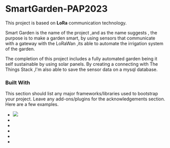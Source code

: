 # SmartGarden-PAP2023
 
This project is based on <b>LoRa</b> communication technology.

Smart Garden is the name of the project ,and as the name suggests , the purpose is to make a garden smart, by using sensors that communicate with a gateway with the LoRaWan ,its able to automate the irrigation system of the garden. 

The completion of this project includes a fully automated garden being it self sustainable by using solar panels. By creating a connecting with The Things Stack ,I'm also able to save the sensor data on a mysql database.

### Built With

This section should list any major frameworks/libraries used to bootstrap your project. Leave any add-ons/plugins for the acknowledgements section. Here are a few examples.

* <img src='https://img.shields.io/badge/Bootstrap-563D7C?style=for-the-badge&logo=bootstrap&logoColor=white'>
* <img src=''>
* <img src=''>
* <img src=''>
* <img src=''>
* <img src=''>
